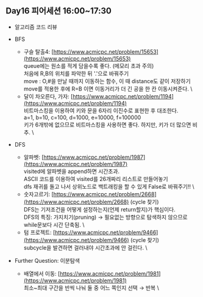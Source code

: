 ## Day16 피어세션 16:00~17:30

- 알고리즘 코드 리뷰
- BFS
    - 구슬 탈출4: [https://www.acmicpc.net/problem/15653](https://www.acmicpc.net/problem/15653) \
    queue에는 원소를 적게 담을수록 좋다. (메모리 초과 주의) \
    처음에 R,B의 위치를 파악한 뒤 '.'으로 바꿔주기 \
    move : O,#을 만날 때까지 이동하는 함수, 이 때 distance도 같이 저장하기 \
    move를 적용한 후에 R=B 이면 이동거리가 더 긴 공을 한 칸 이동시켜준다. \
    - 달이 차오른다, 가자: [https://www.acmicpc.net/problem/1194](https://www.acmicpc.net/problem/1194) \
    비트마스킹을 이용하여 키와 문을 6자리 이진수로 표현한 후 대조한다. \
    a=1, b=10, c=100, d=1000, e=10000, f=100000 \
    키가 6개밖에 없으므로 비트마스킹을 사용하면 좋다. 하지만, 키가 더 많으면 비추. \

- DFS
    - 알파벳: [https://www.acmicpc.net/problem/1987](https://www.acmicpc.net/problem/1987) \
    visited에 알파벳을 append하면 시간초과. \
    ASCII 코드를 이용하여 visited를 26개짜리 리스트로 만들어놓기 \
    dfs 재귀를 돌고 나서 상위노드로 백트래킹을 할 수 있게 False로 바꿔주기!! \
    - 숫자고르기: [https://www.acmicpc.net/problem/2668](https://www.acmicpc.net/problem/2668) (cycle 찾기) \
    DFS는 기저조건을 어떻게 설정하는지(언제 return할지)가 핵심이다. \
    DFS의 특징: 가지치기(pruning) → 필요없는 방향으로 탐색하지 않으므로 while문보다 시간 단축됨. \
    - 텀 프로젝트: [https://www.acmicpc.net/problem/9466](https://www.acmicpc.net/problem/9466) (cycle 찾기) \
    subcycle을 발견하면 걸러내야 시간초과에 안 걸린다. \

- Further Question: 이분탐색
    - 배열에서 이동: [https://www.acmicpc.net/problem/1981](https://www.acmicpc.net/problem/1981) \
    최소~최대 구간을 반씩 나눠 둘 중 어느 쪽인지 선택 → 반복 \
